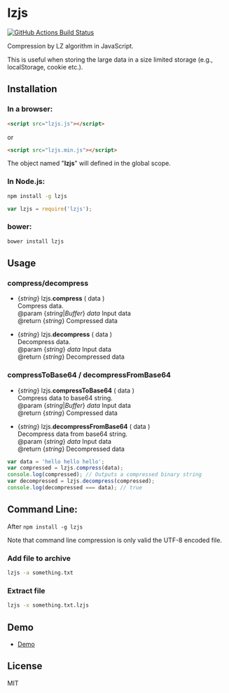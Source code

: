 lzjs
========

[![GitHub Actions Build Status](https://github.com/polygonplanet/lzjsactions/workflows/ci.yml/badge.svg)](https://github.com/polygonplanet/lzjs/actions)

Compression by LZ algorithm in JavaScript.

This is useful when storing the large data in a size limited storage (e.g., localStorage, cookie etc.).

## Installation

### In a browser:

```html
<script src="lzjs.js"></script>
```

or

```html
<script src="lzjs.min.js"></script>
```

The object named "**lzjs**" will defined in the global scope.


### In Node.js:

```bash
npm install -g lzjs
```

```javascript
var lzjs = require('lzjs');
```

### bower:

```bash
bower install lzjs
```

## Usage

### compress/decompress

* {_string_} lzjs.**compress** ( data )  
  Compress data.  
  @param {_string_|_Buffer_} _data_ Input data  
  @return {_string_} Compressed data

* {_string_} lzjs.**decompress** ( data )  
  Decompress data.  
  @param {_string_} _data_ Input data  
  @return {_string_} Decompressed data

### compressToBase64 / decompressFromBase64

* {_string_} lzjs.**compressToBase64** ( data )  
  Compress data to base64 string.  
  @param {_string_|_Buffer_} _data_ Input data  
  @return {_string_} Compressed data

* {_string_} lzjs.**decompressFromBase64** ( data )  
  Decompress data from base64 string.  
  @param {_string_} _data_ Input data  
  @return {_string_} Decompressed data


```javascript
var data = 'hello hello hello';
var compressed = lzjs.compress(data);
console.log(compressed); // Outputs a compressed binary string
var decompressed = lzjs.decompress(compressed);
console.log(decompressed === data); // true
```

## Command Line:

After `npm install -g lzjs`

Note that command line compression is only valid the UTF-8 encoded file.

### Add file to archive

```bash
lzjs -a something.txt
```

### Extract file

```bash
lzjs -x something.txt.lzjs
```


## Demo

* [Demo](http://polygonplanet.github.io/lzjs/demo/)

## License

MIT


